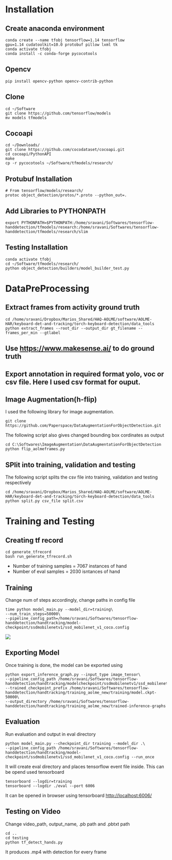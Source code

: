 # Installation
## Create anaconda environment
	conda create --name tfobj tensorflow=1.14 tensorflow 
    gpu=1.14 cudatoolkit=10.0 protobuf pillow lxml tk 
    conda activate tfobj 
    conda install -c conda-forge pycocotools
    
## Opencv
    pip install opencv-python opencv-contrib-python

## Clone
	cd ~/Software
    git clone https://github.com/tensorflow/models
    mv models tfmodels

## Cocoapi
	cd ~/Downloads/ 
    git clone https://github.com/cocodataset/cocoapi.git
    cd cocoapi/PythonAPI
    make
    cp -r pycocotools ~/Software/tfmodels/research/
    
## Protubuf Installation
	# From tensorflow/models/research/
    protoc object_detection/protos/*.proto --python_out=.
    
## Add Libraries to PYTHONPATH
    export PYTHONPATH=$PYTHONPATH:/home/sravani/Softwares/tensorflow-handdetection/tfmodels/research:/home/sravani/Softwares/tensorflow-handdetection/tfmodels/research/slim
    
## Testing Installation
	conda activate tfobj
    cd ~/Software/tfmodels/research/
    python object_detection/builders/model_builder_test.py


# DataPreProcessing
## Extract frames from activity ground truth
	cd /home/sravani/Dropbox/Marios_Shared/HAQ-AOLME/software/AOLME-HAR/keyboard-det-and-tracking/torch-keyboard-detection/data_tools
    python extract_frames --root_dir --output_dir gt_filename --frames_per_min --gtlabel
    
    
## Use https://www.makesense.ai/ to do ground truth



## Export annotation in required format yolo, voc or csv file. Here I used csv format for ouput.


## Image Augmentation(h-flip)
I used the following library for image augmentation. 

	git clone https://github.com/Paperspace/DataAugmentationForObjectDetection.git
    
The following script also gives changed bounding box cordinates as output

	cd C:\Softwares\ImageAugmentation\DataAugmentationForObjectDetection
    python flip_aolmeframes.py



## SPlit into training, validation and testing
The following script splits the csv file into training, validation and testing respectively

	cd /home/sravani/Dropbox/Marios_Shared/HAQ-AOLME/software/AOLME-HAR/keyboard-det-and-tracking/torch-keyboard-detection/data_tools
    python split.py csv_file split.csv
    
    
# Training and Testing
## Creating tf record
	cd generate_tfrecord  
    bash run_generate_tfrecord.sh
* Number of training samples = 7067 instances of hand
* Number of eval samples = 2030 isntances of hand

## Training
 Change num of steps accordingly, change paths in config file
 
	time python model_main.py --model_dir=training\
	--num_train_steps=50000\
	--pipeline_config_path=/home/sravani/Softwares/tensorflow-handdetection/handtracking/model-	checkpoint/ssdmobilenetv1/ssd_mobilenet_v1_coco.config 
![](image-kgsjkc79.png)

## Exporting Model
Once training is done, the model can be exported using

	python export_inference_graph.py --input_type image_tensor\
    --pipeline_config_path /home/sravani/Softwares/tensorflow-handdetection/handtracking/modelcheckpoint/ssdmobilenetv1/ssd_mobilenet_v1_coco.config\
    --trained_checkpoint_prefix /home/sravani/Softwares/tensorflow-handdetection/handtracking/training_aolme_new/training/model.ckpt-50000\ 
    --output_directory /home/sravani/Softwares/tensorflow-handdetection/handtracking/training_aolme_new/trained-inference-graphs

## Evaluation
Run evaluation and output in eval directory
	
    python model_main.py --checkpoint_dir training --model_dir .\
    --pipeline_config_path /home/sravani/Softwares/tensorflow-handdetection/handtracking/model-checkpoint/ssdmobilenetv1/ssd_mobilenet_v1_coco.config --run_once 
    
It will create eval directory and places tensorflow event file inside. This can be opend used tensorboard

	tensorboard --logdir=training
    tensorboard --logdir ./eval --port 6006
    
It can be opened in browser using tensorboard [http://localhost:6006/](http://localhost:6006/)

## Testing on Video
Change video_path, output_name, .pb path and .pbtxt path

	cd ..
    cd testing
    python tf_detect_hands.py	

It produces .mp4 with detection for every frame
    
